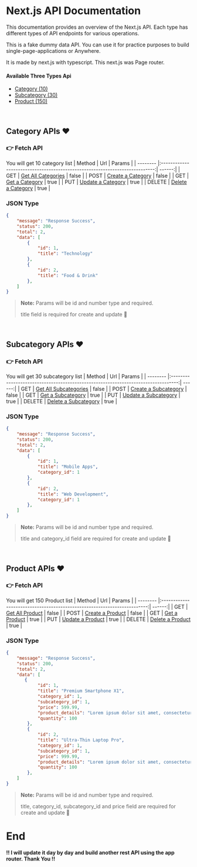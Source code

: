 
# Next.js API Documentation

This documentation provides an overview of the Next.js API. Each type has different types of API endpoints for various operations.

This is a fake dummy data API. You can use it for practice purposes to build single-page-applications or Anywhere.

It is made by next.js with typescript. This next.js was Page router.

#### Available Three Types Api
- [Category (10)](https://nextjs-page-api.vercel.app/api/categories)  
- [Subcategory (30)](https://nextjs-page-api.vercel.app/api/subcategories)  
- [Product (150)](https://nextjs-page-api.vercel.app/api/products)  

<br>

## Category APIs :heart:

### :point_right: Fetch API
You will get 10 category list
| Method   | Url                                                                         | Params |
| -------- |:---------------------------------------------------------------------------:| ------:|
| GET      | [Get All Categories](https://nextjs-page-api.vercel.app/api/categories)     | false  |
| POST     | [Create a Category](https://nextjs-page-api.vercel.app/api/categories)      | false  |
| GET      | [Get a Category](https://nextjs-page-api.vercel.app/api/categories/1)       | true   |
| PUT      | [Update a Category](https://nextjs-page-api.vercel.app/api/categories/1)    | true   |
| DELETE   | [Delete a Category](https://nextjs-page-api.vercel.app/api/categories/1)    | true   |



### JSON Type
```json
{
    "message": "Response Success",
    "status": 200,
    "total": 2,
    "data": [
        {
            "id": 1,
            "title": "Technology"
        },
        {
            "id": 2,
            "title": "Food & Drink"
        },
    ]
}
```

> **Note:**  Params will be id and number type and required.
>
> title field is required for create and update :pushpin:

<br>

## Subcategory APIs :heart:

### :point_right: Fetch API
You will get 30 subcategory list
| Method   | Url                                                                               | Params |
| -------- |:---------------------------------------------------------------------------------:| ------:|
| GET      | [Get All Subcategories](https://nextjs-page-api.vercel.app/api/subcategories)     | false  |
| POST     | [Create a Subcategory](https://nextjs-page-api.vercel.app/api/subcategories)      | false  |
| GET      | [Get a Subcategory](https://nextjs-page-api.vercel.app/api/subcategories/1)       | true   |
| PUT      | [Update a Subcategory](https://nextjs-page-api.vercel.app/api/subcategories/1)    | true   |
| DELETE   | [Delete a Subcategory](https://nextjs-page-api.vercel.app/api/subcategories/1)    | true   |



### JSON Type
```json
{
    "message": "Response Success",
    "status": 200,
    "total": 2,
    "data": [
        {
            "id": 1,
            "title": "Mobile Apps",
            "category_id": 1
        },
        {
            "id": 2,
            "title": "Web Development",
            "category_id": 1
        },
    ]
}
```

> **Note:**  Params will be id and number type and required.
>
> title and category_id field are required for create and update :pushpin:




<br>

## Product APIs :heart:

### :point_right: Fetch API
You will get 150 Product list
| Method   | Url                                                                      | Params |
| -------- |:------------------------------------------------------------------------:| ------:|
| GET      | [Get All Product](https://nextjs-page-api.vercel.app/api/products)       | false  |
| POST     | [Create a Product](https://nextjs-page-api.vercel.app/api/products)      | false  |
| GET      | [Get a Product](https://nextjs-page-api.vercel.app/api/products/1)       | true   |
| PUT      | [Update a Product](https://nextjs-page-api.vercel.app/api/products/1)    | true   |
| DELETE   | [Delete a Product](https://nextjs-page-api.vercel.app/api/products/1)    | true   |



### JSON Type
```json
{
    "message": "Response Success",
    "status": 200,
    "total": 2,
    "data": [
       {
            "id": 1,
            "title": "Premium Smartphone X1",
            "category_id": 1,
            "subcategory_id": 1,
            "price": 599.99,
            "product_details": "Lorem ipsum dolor sit amet, consectetur adipiscing elit.",
            "quantity": 100
        },
        {
            "id": 2,
            "title": "Ultra-Thin Laptop Pro",
            "category_id": 1,
            "subcategory_id": 1,
            "price": 999.99,
            "product_details": "Lorem ipsum dolor sit amet, consectetur adipiscing elit.",
            "quantity": 100
        },
    ]
}
```

> **Note:**  Params will be id and number type and required.
>
> title, category_id, subcategory_id and price field are required for create and update :pushpin:



# End
**:bangbang: I will update it day by day and build another rest API using the app router. Thank You :bangbang:**
